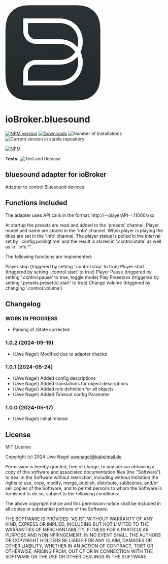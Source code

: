 ![Logo](admin/bluesound.png)

# ioBroker.bluesound

[![NPM version](https://img.shields.io/npm/v/iobroker.bluesound.svg)](https://www.npmjs.com/package/iobroker.bluesound)
[![Downloads](https://img.shields.io/npm/dm/iobroker.bluesound.svg)](https://www.npmjs.com/package/iobroker.bluesound)
![Number of Installations](https://iobroker.live/badges/bluesound-installed.svg)
![Current version in stable repository](https://iobroker.live/badges/bluesound-stable.svg)

[![NPM](https://nodei.co/npm/iobroker.bluesound.png?downloads=true)](https://nodei.co/npm/iobroker.bluesound/)

**Tests:** ![Test and Release](https://github.com/Uwe1958/ioBroker.bluesound/workflows/Test%20and%20Release/badge.svg)

## bluesound adapter for ioBroker

Adapter to control Bluesound devices

## Functions included

The adapter uses API calls in the format: http://--playerAPI--:11000/xxx

At startup the presets are read and added to the 'presets' channel.
Player model and name are stored in the 'info' channel.
When player is playing the titles are set in the 'info' channel.
The player status is polled in the interval set by '.config.pollingtime' and the result is stored in '.control.state' as well as in '.info.\*'.

The following functions are implemented:

Player stop (triggered by setting '.control.stop' to true)
Player start (triggered by setting '.control.start' to true)
Player Pause (triggered by setting '.control.pause' to true, toggle mode)
Play Presetxxx (triggered by setting '.presets.preset(x).start' to true)
Change Volume (triggered by changing '.control.volume')

## Changelog

<!--
    Placeholder for the next version (at the beginning of the line):
    ### **WORK IN PROGRESS**
-->

### **WORK IN PROGRESS**

-   Parsing of /State corrected

### 1.0.2 (2024-09-19)

-   (Uwe Nagel) Modified due to adapter checks

### 1.0.1 (2024-05-24)

-   (Uwe Nagel) Added config descriptions
-   (Uwe Nagel) Added translations for object descriptions
-   (Uwe Nagel) Added role definition for all objects
-   (Uwe Nagel) Added Timeout config Parameter

### 1.0.0 (2024-05-17)

-   (Uwe Nagel) initial release

## License

MIT License

Copyright (c) 2024 Uwe Nagel <uwenagel@kabelmail.de>

Permission is hereby granted, free of charge, to any person obtaining a copy
of this software and associated documentation files (the "Software"), to deal
in the Software without restriction, including without limitation the rights
to use, copy, modify, merge, publish, distribute, sublicense, and/or sell
copies of the Software, and to permit persons to whom the Software is
furnished to do so, subject to the following conditions:

The above copyright notice and this permission notice shall be included in all
copies or substantial portions of the Software.

THE SOFTWARE IS PROVIDED "AS IS", WITHOUT WARRANTY OF ANY KIND, EXPRESS OR
IMPLIED, INCLUDING BUT NOT LIMITED TO THE WARRANTIES OF MERCHANTABILITY,
FITNESS FOR A PARTICULAR PURPOSE AND NONINFRINGEMENT. IN NO EVENT SHALL THE
AUTHORS OR COPYRIGHT HOLDERS BE LIABLE FOR ANY CLAIM, DAMAGES OR OTHER
LIABILITY, WHETHER IN AN ACTION OF CONTRACT, TORT OR OTHERWISE, ARISING FROM,
OUT OF OR IN CONNECTION WITH THE SOFTWARE OR THE USE OR OTHER DEALINGS IN THE
SOFTWARE.

